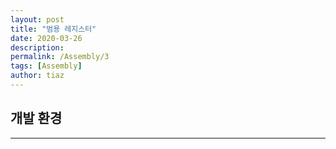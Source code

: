```yaml
---
layout: post
title: "범용 레지스터"
date: 2020-03-26
description: 
permalink: /Assembly/3
tags: [Assembly]
author: tiaz
---
```

## 개발 환경
---
